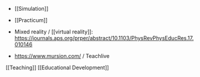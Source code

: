   - [[Simulation]]
  - [[Practicum]]

  - Mixed reality / [[virtual reality]]:
    https://journals.aps.org/prper/abstract/10.1103/PhysRevPhysEducRes.17.010146
  - https://www.mursion.com/ / Teachlive

[[Teaching]] [[Educational Development]]